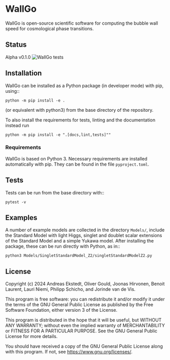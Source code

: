 # WallGo

WallGo is open-source scientific software for computing the bubble wall speed for cosmological phase transitions.


## Status

Alpha v0.1.0 
![WallGo tests](https://github.com/Wall-Go/WallGo/actions/workflows/main.yml/badge.svg)


## Installation

WallGo can be installed as a Python package (in developer mode) with pip, using::

    python -m pip install -e .

(or equivalent with python3) from the base directory of the repository.

To also install the requirements for tests, linting and the documentation
instead run

    python -m pip install -e ".[docs,lint,tests]""


### Requirements

WallGo is based on Python 3. Necessary requirements are installed automatically with
pip. They can be found in the file `pyproject.toml`.


## Tests

Tests can be run from the base directory with::

    pytest -v


## Examples

A number of example models are collected in the directory `Models/`, include the
Standard Model with light Higgs, singlet and doublet scalar extensions of the
Standard Model and a simple Yukawa model. After installing the package, these can
be run directly with Python, as
in::

    python3 Models/SingletStandardModel_Z2/singletStandardModelZ2.py


## License

Copyright (c) 2024 Andreas Ekstedt, Oliver Gould, Joonas Hirvonen,
Benoit Laurent, Lauri Niemi, Philipp Schicho, and Jorinde van de Vis.

This program is free software: you can redistribute it and/or modify
it under the terms of the GNU General Public License as published by
the Free Software Foundation, either version 3 of the License.

This program is distributed in the hope that it will be useful,
but WITHOUT ANY WARRANTY; without even the implied warranty of
MERCHANTABILITY or FITNESS FOR A PARTICULAR PURPOSE.  See the
GNU General Public License for more details.

You should have received a copy of the GNU General Public License
along with this program.  If not, see <https://www.gnu.org/licenses/>.
